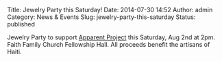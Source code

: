 Title: Jewelry Party this Saturday!
Date: 2014-07-30 14:52
Author: admin
Category: News &amp; Events
Slug: jewelry-party-this-saturday
Status: published

Jewelry Party to support [Apparent
Project](http://apparentproject.org "the Apparent Project") this
Saturday, Aug 2nd at 2pm. Faith Family Church Fellowship Hall. All
proceeds benefit the artisans of Haiti.
